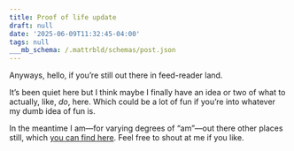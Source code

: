 ```yaml
---
title: Proof of life update
draft: null
date: '2025-06-09T11:32:45-04:00'
tags: null
___mb_schema: /.mattrbld/schemas/post.json
---
```

Anyways, hello, if you’re still out there in feed-reader land.

It’s been quiet here but I think maybe I finally have an idea or two of what to actually, like, *do*, here. Which could be a lot of fun if you’re into whatever my dumb idea of fun is.

In the meantime I am—for varying degrees of “am”—out there other places still, which [you can find here](https://chickenwing-gingerbreadman.xyz/). Feel free to shout at me if you like.
